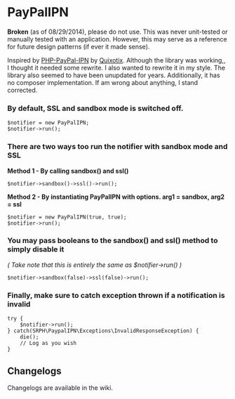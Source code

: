 PayPalIPN
======

**Broken** (as of 08/29/2014), please do not use. This was never unit-tested or manually tested with an application. However, this may serve as a reference for future design patterns (if ever it made sense).

Inspired by [PHP-PayPal-IPN](https://github.com/Quixotix/PHP-PayPal-IPN) by [Quixotix](https://github.com/Quixotix). Although the library was working,, I thought it needed some rewrite. I also wanted to rewrite it in my style. The library also seemed to have been unupdated for years. Additionally, it has no composer implementation. If am wrong about anything, I stand corrected.

### By default, SSL and sandbox mode is switched off.
	$notifier = new PayPalIPN;
	$notifier->run();

### There are two ways too run the notifier with sandbox mode and SSL

**Method 1 - By calling sandbox() and ssl()**

	$notifier->sandbox()->ssl()->run();
     
**Method 2 - By instantiating PayPalIPN with options. arg1 = sandbox, arg2 = ssl**

	$notifier = new PayPalIPN(true, true);
	$notifier->run();

### You may pass booleans to the sandbox() and ssl() method to simply disable it
_( Take note that this is entirely the same as $notifier->run() )_

	$notifier->sandbox(false)->ssl(false)->run();

### Finally, make sure to catch exception thrown if a notification is invalid
	try {
		$notifier->run();
	} catch(SRPH\PaypalIPN\Exceptions\InvalidResponseException) {
		die();
    	// Log as you wish
	}

## Changelogs

Changelogs are available in the wiki.
